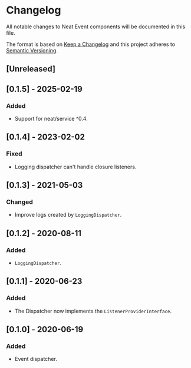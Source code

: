 # Changelog
All notable changes to Neat Event components will be documented in this file.

The format is based on [Keep a Changelog](https://keepachangelog.com/en/1.0.0/)
and this project adheres to [Semantic Versioning](https://semver.org/spec/v2.0.0.html).

## [Unreleased]

## [0.1.5] - 2025-02-19
### Added
- Support for neat/service ^0.4.

## [0.1.4] - 2023-02-02
### Fixed
- Logging dispatcher can't handle closure listeners.

## [0.1.3] - 2021-05-03
### Changed
- Improve logs created by `LoggingDispatcher`.

## [0.1.2] - 2020-08-11
### Added
- `LoggingDispatcher`.

## [0.1.1] - 2020-06-23
### Added
- The Dispatcher now implements the `ListenerProviderInterface`.

## [0.1.0] - 2020-06-19
### Added
- Event dispatcher.
